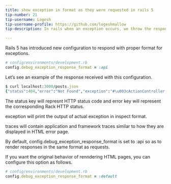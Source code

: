 ```yaml
---
title: show exception in format as they were requested in rails 5 
tip-number: 21
tip-username: Logesh
tip-username-profile: https://github.com/logeshmallow
tip-description: In rails when an exception occurs, we throw the response in html format and with this feature added the error will be thrown in the format of which the request was made.

---
```


Rails 5 has introduced new configuration to respond with proper format for exceptions.

```ruby
# config/environments/development.rb
config.debug_exception_response_format = :api
```

Let’s see an example of the response received with this configuration.

```ruby
$ curl localhost:3000/posts.json
{"status":404,"error":"Not Found","exception":"#\u003cActionController::RoutingError: No route matches [GET] \"/posts.json\"\u003e","traces":{"Application Trace":[...],"Framework Trace":[...]}}
```

The status key will represnt HTTP status code and error key will represent the corresponding Rack HTTP status.

exception will print the output of actual exception in inspect format.

traces will contain application and framework traces similar to how they are displayed in HTML error page.

By default, config.debug_exception_response_format is set to :api so as to render responses in the same format as requests.

If you want the original behavior of renndering HTML pages, you can configure this option as follows.

```ruby
# config/environments/development.rb
config.debug_exception_response_format = :default
```
